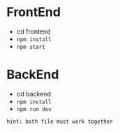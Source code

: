# FrontEnd
 - cd frontend
 - `npm install`
 - `npm start`
 
 
# BackEnd
 - cd backend
 - `npm install`
 - `npm run dev`
 
 `hint: both file must work together`
 
 
